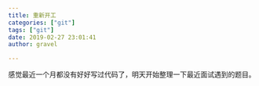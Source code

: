 ```yaml
---
title: 重新开工
categories: ["git"]
tags: ["git"]
date: 2019-02-27 23:01:41 
author: gravel

---
```


感觉最近一个月都没有好好写过代码了，明天开始整理一下最近面试遇到的题目。